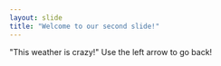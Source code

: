```yaml
---
layout: slide
title: "Welcome to our second slide!"
---
```

"This weather is crazy!"
Use the left arrow to go back!
